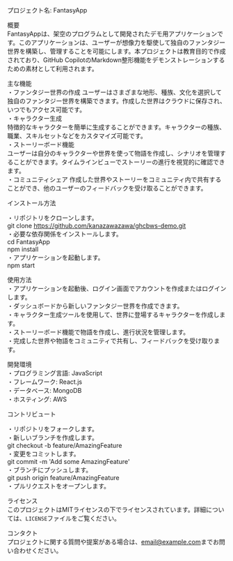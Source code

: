 プロジェクト名: FantasyApp  
   
概要     
FantasyAppは、架空のプログラムとして開発されたデモ用アプリケーションです。このアプリケーションは、ユーザーが想像力を駆使して独自のファンタジー世界を構築し、管理することを可能にします。本プロジェクトは教育目的で作成されており、GitHub CopilotのMarkdown整形機能をデモンストレーションするための素材として利用されます。  
   
主な機能  
・ファンタジー世界の作成
   ユーザーはさまざまな地形、種族、文化を選択して独自のファンタジー世界を構築できます。作成した世界はクラウドに保存され、いつでもアクセス可能です。  
・キャラクター生成  
   特徴的なキャラクターを簡単に生成することができます。キャラクターの種族、職業、スキルセットなどをカスタマイズ可能です。  
・ストーリーボード機能    
   ユーザーは自分のキャラクターや世界を使って物語を作成し、シナリオを管理することができます。タイムラインビューでストーリーの進行を視覚的に確認できます。  
・コミュニティシェア
   作成した世界やストーリーをコミュニティ内で共有することができ、他のユーザーのフィードバックを受け取ることができます。  
   
インストール方法  
   
・リポジトリをクローンします。  
   git clone https://github.com/kanazawazawa/ghcbws-demo.git  
・必要な依存関係をインストールします。  
   cd FantasyApp  
   npm install  
・アプリケーションを起動します。  
   npm start  
   
使用方法   
・アプリケーションを起動後、ログイン画面でアカウントを作成またはログインします。  
・ダッシュボードから新しいファンタジー世界を作成できます。  
・キャラクター生成ツールを使用して、世界に登場するキャラクターを作成します。  
・ストーリーボード機能で物語を作成し、進行状況を管理します。  
・完成した世界や物語をコミュニティで共有し、フィードバックを受け取ります。  
   
開発環境  
・プログラミング言語: JavaScript  
・フレームワーク: React.js  
・データベース: MongoDB  
・ホスティング: AWS  
   
コントリビュート  
   
・リポジトリをフォークします。  
・新しいブランチを作成します。  
   git checkout -b feature/AmazingFeature  
・変更をコミットします。  
   git commit -m 'Add some AmazingFeature'  
・ブランチにプッシュします。  
   git push origin feature/AmazingFeature  
・プルリクエストをオープンします。  
   
ライセンス  
このプロジェクトはMITライセンスの下でライセンスされています。詳細については、`LICENSE`ファイルをご覧ください。  
   
コンタクト  
プロジェクトに関する質問や提案がある場合は、[email@example.com](mailto:email@example.com)までお問い合わせください。  
  